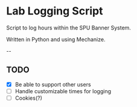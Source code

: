 # Lab Logging Script

Script to log hours within the SPU Banner System.

Written in Python and using Mechanize.



--

## TODO

- [x] Be able to support other users 
- [ ] Handle customizable times for logging
- [ ] Cookies(?)
